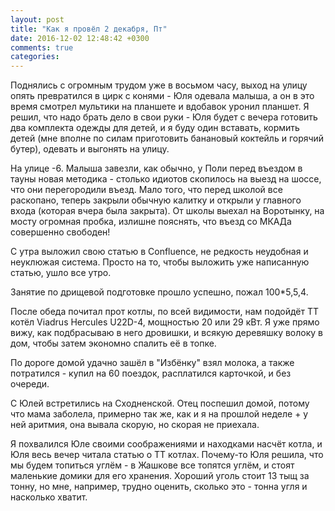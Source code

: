 ```yaml
---
layout: post
title: "Как я провёл 2 декабря, Пт"
date: 2016-12-02 12:48:42 +0300
comments: true
categories: 
---
```

Поднялись с огромным трудом уже в восьмом часу, выход на улицу опять превратился в цирк с конями - Юля одевала малыша, а он в это время смотрел мультики на планшете и вдобавок уронил планшет. Я решил, что надо брать дело в свои руки - Юля будет с вечера готовить два комплекта одежды для детей, и я буду один вставать, кормить детей (мне вполне по силам приготовить банановый коктейль и горячий бутер), одевать и выгонять на улицу.

На улице -6. Малыша завезли, как обычно, у Поли перед въездом в тауны новая методика - столько идиотов скопилось на выезд на шоссе, что они перегородили въезд. Мало того, что перед школой все раскопано, теперь закрыли обычную калитку и открыли у главного входа (которая вчера была закрыта). От школы выехал на Воротынку, на мосту огромная пробка, излишне пояснять, что въезд со МКАДа совершенно свободен!

С утра выложил свою статью в Confluence, не редкость неудобная и неуклюжая система. Просто на то, чтобы выложить уже написанную статью, ушло все утро.

Занятие по дрищевой подготовке прошло успешно, пожал 100\*5,5,4.

После обеда почитал прот котлы, по всей видимости, нам подойдёт ТТ котёл Viadrus Hercules U22D-4, мощностью 20 или 29 кВт. Я уже прямо вижу, как подбрасываю в него дровишки, и всякую деревяшку волоку в дом, чтобы затем экономно спалить её в топке.

По дороге домой удачно зашёл в "Избёнку" взял молока, а также потратился - купил на 60 поездок, расплатился карточкой, и без очереди.

С Юлей встретились на Сходненской. Отец поспешил домой, потому что мама заболела, примерно так же, как и я на прошлой неделе + у ней аритмия, она вывала скорую, но скорая не приехала.

Я похвалился Юле своими соображениями и находками насчёт котла, и Юля весь вечер читала статью о ТТ котлах. Почему-то Юля решила, что мы будем топиться углём - в Жашкове все топятся углём, и стоят маленькие домики для его хранения. Хороший уголь стоит 13 тыщ за тонну, но мне, например, трудно оценить, сколько это - тонна угля и насколько хватит.
